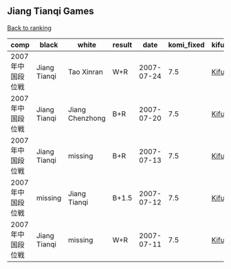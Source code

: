 ## Jiang Tianqi Games

[Back to ranking](index.md)




| **comp** | **black** | **white** | **result** | **date** | **komi_fixed** | **kifu** | 
| --- | --- | --- | --- | --- | --- | --- |
| 2007年中国段位戦 | Jiang Tianqi | Tao Xinran | W+R | 2007-07-24 | 7.5 | [Kifu](https://kifudepot.net/kifucontents.php?id=N8q8CrLBPClimrz2nNO%2FHg%3D%3D) | 
| 2007年中国段位戦 | Jiang Tianqi | Jiang Chenzhong | B+R | 2007-07-20 | 7.5 | [Kifu](https://kifudepot.net/kifucontents.php?id=V2fqH%2BKWtE6xQQm1Nr3yAg%3D%3D) | 
| 2007年中国段位戦 | Jiang Tianqi | missing | B+R | 2007-07-13 | 7.5 | [Kifu](https://kifudepot.net/kifucontents.php?id=nDV6HyfRezS7niRRwXg7NQ%3D%3D) | 
| 2007年中国段位戦 | missing | Jiang Tianqi | B+1.5 | 2007-07-12 | 7.5 | [Kifu](https://kifudepot.net/kifucontents.php?id=%2F8PbjZhzRaDIt3%2BdmrX17Q%3D%3D) | 
| 2007年中国段位戦 | Jiang Tianqi | missing | W+R | 2007-07-11 | 7.5 | [Kifu](https://kifudepot.net/kifucontents.php?id=NuPUM0uQNjE8Ou3tEDDb%2Fg%3D%3D) |




